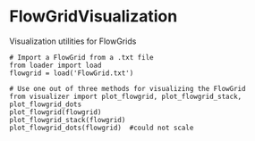 # FlowGridVisualization
Visualization utilities for FlowGrids

~~~~{.python}
# Import a FlowGrid from a .txt file
from loader import load
flowgrid = load('FlowGrid.txt')

# Use one out of three methods for visualizing the FlowGrid 
from visualizer import plot_flowgrid, plot_flowgrid_stack, plot_flowgrid_dots
plot_flowgrid(flowgrid)
plot_flowgrid_stack(flowgrid)
plot_flowgrid_dots(flowgrid)  #could not scale
~~~~
